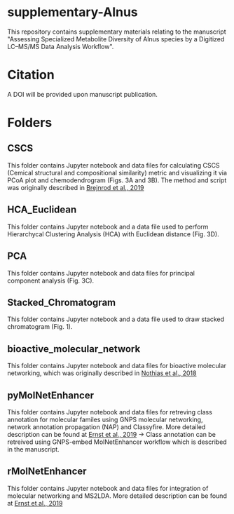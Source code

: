# supplementary-Alnus
This repository contains supplementary materials relating to the manuscript "Assessing Specialized Metabolite Diversity of Alnus species by a Digitized LC–MS/MS Data Analysis Workflow".

# Citation

A DOI will be provided upon manuscript publication.


# Folders

## CSCS

This folder contains Jupyter notebook and data files for calculating CSCS (Cemical structural and compositional similarity) metric and visualizing it via PCoA plot and chemodendrogram (Figs. 3A and 3B). The method and script was originally described in [Brejnrod et al., 2019](https://doi.org/10.1101/546150)

## HCA_Euclidean

This folder contains Jupyter notebook and a data file used to perform Hierarchycal Clustering Analysis (HCA) with Euclidean distance (Fig. 3D).

## PCA

This folder contains Jupyter notebook and data files for principal component analysis (Fig. 3C).

## Stacked_Chromatogram

This folder contains Jupyter notebook and a data file used to draw stacked chromatogram (Fig. 1).

## bioactive_molecular_network

This folder contains Jupyter notebook and data files for bioactive molecular networking, which was originally described in [Nothias et al., 2018](https://doi.org/10.1021/acs.jnatprod.7b00737)

## pyMolNetEnhancer

This folder contains Jupyter notebook and data files for retreving class annotation for molecular familes using GNPS molecular networking, network annotation propagation (NAP) and Classyfire. More detailed description can be found at [Ernst et al., 2019](https://doi.org/10.3390/metabo9070144)
-> Class annotation can be retreived using GNPS-embed MolNetEnhancer workflow which is described in the manuscript.

## rMolNetEnhancer

This folder contains Jupyter notebook and data files for integration of molecular networking and MS2LDA. More detailed description can be found at [Ernst et al., 2019](https://doi.org/10.3390/metabo9070144)

